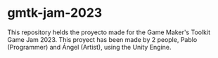 # gmtk-jam-2023
This repository helds the proyecto made for the Game Maker's Toolkit Game Jam 2023. This proyect has been made by 2 people, Pablo (Programmer) and Ángel (Artist), using the Unity Engine.
